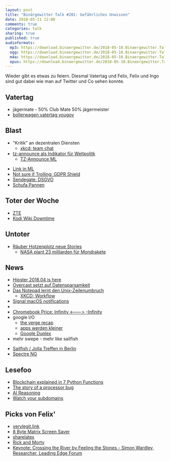 ```yaml
---
layout: post
title: "Binärgewitter Talk #201: Gefährliches Unwissen"
date: 2018-05-11 12:00
comments: true
categories: talk
sharing: true
published: true
audioformats:
  mp3: https://download.binaergewitter.de/2018-05-10.Binaergewitter.Talk.201.mp3
  ogg: https://download.binaergewitter.de/2018-05-10.Binaergewitter.Talk.201.ogg
  m4a: https://download.binaergewitter.de/2018-05-10.Binaergewitter.Talk.201.m4a
  opus: https://download.binaergewitter.de/2018-05-10.Binaergewitter.Talk.201.opus
---
```

Wieder gibt es etwas zu feiern. Diesmal Vatertag und Felix, Felix und Ingo sind gut dabei wie man auf Twitter und Co sehen konnte.

## Vatertag
- jägermate - 50% Club Mate 50% jägermeister
- [bollerwagen vatertag yougov](https://yougov.de/news/2018/05/09/zum-vatertag-rollen-bei-den-meisten-mannern-keine-/)


## Blast
* "Kritik" an dezentralen Diensten
  * [xkcd: team chat](https://xkcd.com/1782/)
* [tz-announce als Indikator für Weltpolitk](https://twitter.com/makefoo/status/992501290063233024)
  * [TZ-Announce ML](https://mm.icann.org/listinfo/tz-announce)
 - [Link in ML](http://blog.binaergewitter.de/2018/04/11/binaergewitter-talk-number-198-herduhragentur)
- [Not sure if Trolling: GDPR Shield](https://web.archive.org/web/20180504040156/https://gdpr-shield.io/)
- [Sendegate: DSGVO](https://sendegate.de/t/eu-dsgvo-fuer-podcasterinnen/6792/15)
- [Schufa Pannen](https://www.heise.de/newsticker/meldung/Scoring-Hessischer-Datenschuetzer-deckt-Pannen-bei-der-Schufa-auf-4045055.html)

## Toter der Woche
- [ZTE](https://www.heise.de/newsticker/meldung/Wegen-US-Sanktionen-ZTE-stellt-Betrieb-groesstenteils-ein-4046394.html)
- [Kodi Wiki Downtime](https://wiki.xbmc.org/)

## Untoter
* [Räuber Hotzenplotz neue Stories](https://www.reddit.com/r/de/comments/8how8o/breaking_bisher_unbekannte_geschichte_vom_r%C3%A4uber/)
  - [NASA plant 23 milliarden für Mondrakete](https://www.reuters.com/article/us-space-nasa-idUSKBN18833L)

## News

- [Hipster 2018.04 is here](https://wiki.openindiana.org/oi/2018.04+Release+notes)
- [Overcast setzt auf Datensparsamkeit](https://www.heise.de/mac-and-i/meldung/App-Entwickler-Ich-will-Eure-Daten-nicht-4041186.html)
- [Das Notepad lernt den Unix-Zeilenumbruch](https://www.heise.de/newsticker/meldung/Windows-10-Das-Notepad-lernt-den-Unix-Zeilenumbruch-n-4045944.html)
  * [XKCD: Workflow](https://xkcd.com/1172/)
- [Signal macOS notifications](https://arstechnica.com/information-technology/2018/05/signals-disappearing-messages-live-on-in-macos-notifications/)
- [](http://www.pro-linux.de/news/1/25875/chromebooks-werden-ab-dem-sommer-linux-unterst%C3%BCtzen.html)
- [Chromebook Price: Infinity <---> -Infinity](https://twitter.com/makefoo/status/994656892264706048)
- google I/O
  * [the verge recap](https://www.theverge.com/2018/5/8/17328828/google-io-keynote-summary-highlights-news-recap-2018)
  * [apps werden kleiner](https://www.golem.de/news/google-android-apps-werden-kleiner-1805-134299.html)
  * [Google Duplex](https://ai.googleblog.com/2018/05/duplex-ai-system-for-natural-conversation.html)
 - mehr swepe - mehr like sailfish
* [Sailfish / Jolla Treffen in Berlin](https://together.jolla.com/question/183644/berlin-sailfish-os-meetup-2018-05-17/)
* [Spectre NG](https://www.heise.de/security/meldung/Spectre-NG-Intel-Prozessoren-von-neuen-hochriskanten-Sicherheitsluecken-betroffen-4039302.html)

## Lesefoo
- [Blockchain explained in 7 Python Functions](https://towardsdatascience.com/blockchain-explained-in-7-python-functions-c49c84f34ba5)
- [The story of a processor bug](https://blog.cloudflare.com/however-improbable-the-story-of-a-processor-bug/)
- [AI Reasoning](https://www.technologyreview.com/s/611069/how-can-we-be-sure-ai-will-behave-perhaps-by-watching-it-argue-with-itself/)
- [Watch your subdomains](https://nickjanetakis.com/blog/a-recycled-ip-address-caused-me-to-pirate-390000-books-by-accident)

## Picks von Felix'
- [verylegit.link](https://verylegit.link/)
- [8 Byte Matrix Screen Saver](https://twitter.com/isislovecruft/status/992144937910140928/photo/1)
- [sharelatex](https://www.sharelatex.com/)
- [Rick and Morty](https://twitter.com/RickandMorty/status/994641111531520000)
- [Keynote: Crossing the River by Feeling the Stones - Simon Wardley, Researcher, Leading Edge Forum](https://www.youtube.com/watch?v=xlNYYy8pzB4)


